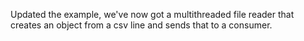 Updated the example, we've now got a multithreaded file reader that creates an object from a csv line and sends that to a consumer. 

